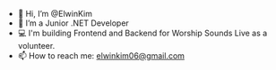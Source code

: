 - 👋 Hi, I’m @ElwinKim
- 👀 I’m a Junior .NET Developer
- 💻 I'm building Frontend and Backend for Worship Sounds Live as a volunteer.
- 📫 How to reach me: elwinkim06@gmail.com

<!---
ElwinKim/ElwinKim is a ✨ special ✨ repository because its `README.md` (this file) appears on your GitHub profile.
You can click the Preview link to take a look at your changes.
--->
